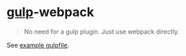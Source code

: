 # [gulp](https://github.com/wearefractal/gulp)-webpack

> No need for a gulp plugin. Just use webpack directly.

See [example gulpfile](https://github.com/webpack/webpack-with-common-libs/blob/master/gulpfile.js).
